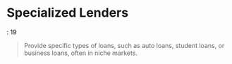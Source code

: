 # Specialized Lenders

: 19

> Provide specific types of loans, such as auto loans, student loans, or business loans, often in niche markets.
>